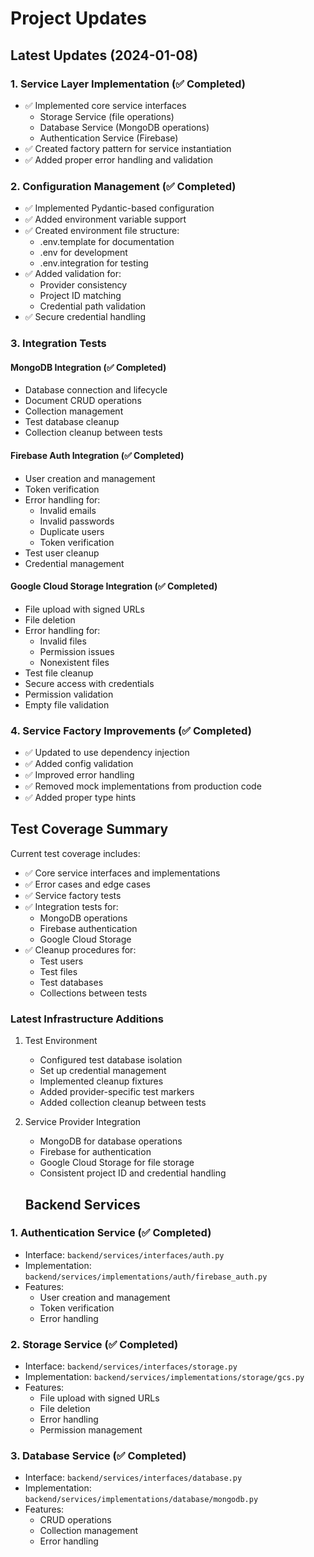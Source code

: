 # Project Updates

## Latest Updates (2024-01-08)

### 1. Service Layer Implementation (✅ Completed)
- ✅ Implemented core service interfaces
  - Storage Service (file operations)
  - Database Service (MongoDB operations)
  - Authentication Service (Firebase)
- ✅ Created factory pattern for service instantiation
- ✅ Added proper error handling and validation

### 2. Configuration Management (✅ Completed)
- ✅ Implemented Pydantic-based configuration
- ✅ Added environment variable support
- ✅ Created environment file structure:
  - .env.template for documentation
  - .env for development
  - .env.integration for testing
- ✅ Added validation for:
  - Provider consistency
  - Project ID matching
  - Credential path validation
- ✅ Secure credential handling

### 3. Integration Tests
#### MongoDB Integration (✅ Completed)
- Database connection and lifecycle
- Document CRUD operations
- Collection management
- Test database cleanup
- Collection cleanup between tests

#### Firebase Auth Integration (✅ Completed)
- User creation and management
- Token verification
- Error handling for:
  - Invalid emails
  - Invalid passwords
  - Duplicate users
  - Token verification
- Test user cleanup
- Credential management

#### Google Cloud Storage Integration (✅ Completed)
- File upload with signed URLs
- File deletion
- Error handling for:
  - Invalid files
  - Permission issues
  - Nonexistent files
- Test file cleanup
- Secure access with credentials
- Permission validation
- Empty file validation

### 4. Service Factory Improvements (✅ Completed)
- ✅ Updated to use dependency injection
- ✅ Added config validation
- ✅ Improved error handling
- ✅ Removed mock implementations from production code
- ✅ Added proper type hints


## Test Coverage Summary
Current test coverage includes:
- ✅ Core service interfaces and implementations
- ✅ Error cases and edge cases
- ✅ Service factory tests
- ✅ Integration tests for:
  - MongoDB operations
  - Firebase authentication
  - Google Cloud Storage
- ✅ Cleanup procedures for:
  - Test users
  - Test files
  - Test databases
  - Collections between tests

### Latest Infrastructure Additions
1. Test Environment
   - Configured test database isolation
   - Set up credential management
   - Implemented cleanup fixtures
   - Added provider-specific test markers
   - Added collection cleanup between tests

2. Service Provider Integration
   - MongoDB for database operations
   - Firebase for authentication
   - Google Cloud Storage for file storage
   - Consistent project ID and credential handling

   ## Backend Services

### 1. Authentication Service (✅ Completed)
- Interface: `backend/services/interfaces/auth.py`
- Implementation: `backend/services/implementations/auth/firebase_auth.py`
- Features:
  - User creation and management
  - Token verification
  - Error handling

### 2. Storage Service (✅ Completed)
- Interface: `backend/services/interfaces/storage.py`
- Implementation: `backend/services/implementations/storage/gcs.py`
- Features:
  - File upload with signed URLs
  - File deletion
  - Error handling
  - Permission management

### 3. Database Service (✅ Completed)
- Interface: `backend/services/interfaces/database.py`
- Implementation: `backend/services/implementations/database/mongodb.py`
- Features:
  - CRUD operations
  - Collection management
  - Error handling
